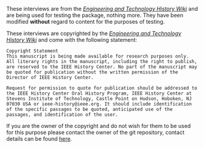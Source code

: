 These interviews are from the [_Engineering and Technology History Wiki_](http://ethw.org/) and are being used for testing the package, nothing more. They have been modified **without** regard to content for the purposes of testing.

These interviews are copyrighted by the [_Engineering and Technology History Wiki_](http://ethw.org/) and come with the following statement:

    Copyright Statement
    This manuscript is being made available for research purposes only. All literary rights in the manuscript, including the right to publish, are reserved to the IEEE History Center. No part of the manuscript may be quoted for publication without the written permission of the Director of IEEE History Center.

    Request for permission to quote for publication should be addressed to the IEEE History Center Oral History Program, IEEE History Center at Stevens Institute of Technology, Castle Point on Hudson, Hoboken, NJ 07030 USA or ieee-history@ieee.org. It should include identification of the specific passages to be quoted, anticipated use of the passages, and identification of the user.

If you are the owner of the copyright and do not wish for them to be used for this purpose please contact the owner of the git repository, contact details can be found [here](https://github.com/networks-lab).
